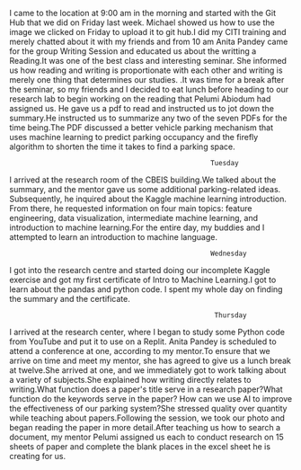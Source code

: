 I came to the location at 9:00 am in the morning and started with the Git Hub that we did on Friday last week. Michael showed us how to use the image we clicked on Friday to upload it to git hub.I did my CITI training and merely chatted about it with my friends and from 10 am Anita Pandey came for the group Writing Session and educated us about the writting a Reading.It was one of the best class and interesting seminar. She informed us how reading and writing is proportionate with each other and writing is merely one thing that determines our studies. .It was time for a break after the seminar, so my friends and I decided to eat lunch before heading to our research lab to begin working on the reading that Pelumi Abiodum had assigned us. He gave us a pdf to read and instructed us to jot down the summary.He instructed us to summarize any two of the seven PDFs for the time being.The PDF discussed a better vehicle parking mechanism that uses machine learning to predict parking occupancy and the firefly algorithm to shorten the time it takes to find a parking space.


                                                      Tuesday
I arrived at the research room of the CBEIS building.We talked about the summary, and the mentor gave us some additional parking-related ideas. Subsequently, he inquired about the Kaggle machine learning introduction. From there, he requested information on four main topics: feature engineering, data visualization, intermediate machine learning, and introduction to machine learning.For the entire day, my buddies and I attempted to learn an introduction to machine language.


                                                      Wednesday
I got into the research centre and started doing our incomplete Kaggle exercise and got my first certificate of Intro to Machine Learning.I got to learn about the pandas and python code. I spent my whole day on finding the summary and the certificate.


                                                       Thursday
I arrived at the research center, where I began to study some Python code from YouTube and put it to use on a Replit. Anita Pandey is scheduled to attend a conference at one, according to my mentor.To ensure that we arrive on time and meet my mentor, she has agreed to give us a lunch break at twelve.She arrived at one, and we immediately got to work talking about a variety of subjects.She explained how writing directly relates to writing.What function does a paper's title serve in a research paper?What function do the keywords serve in the paper? How can we use AI to improve the effectiveness of our parking system?She stressed quality over quantity while teaching about papers.Following the session, we took our photo and began reading the paper in more detail.After teaching us how to search a document, my mentor Pelumi assigned us each to conduct research on 15 sheets of paper and complete the blank places in the excel sheet he is creating for us.


